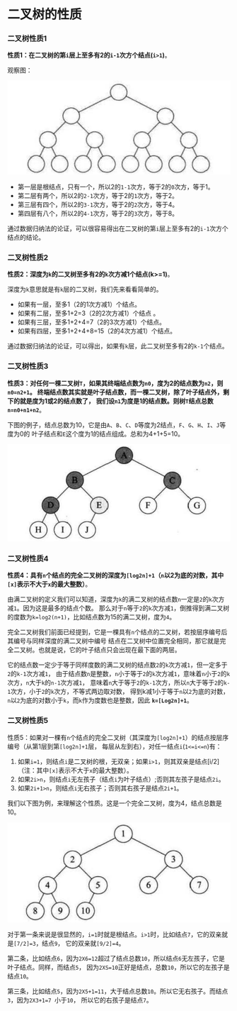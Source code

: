 二叉树的性质
==============================================================

### 二叉树性质1
**性质1：在二叉树的第`i`层上至多有2的`i-1`次方个结点(`i>1`)**。

观察图：

![6-5-5](../img/6-5-5.png)

+ 第一层是根结点，只有一个，所以2的`1-1`次方，等于2的`0`次方，等于1。
+ 第二层有两个，所以2的`2-1`次方，等于2的`1`次方，等于2。
+ 第三层有四个，所以2的`3-1`次方，等于2的`2`次方，等于4。
+ 第四层有八个，所以2的`4-1`次方，等于2的`3`次方，等于8。

通过数据归纳法的论证，可以很容易得出在二叉树的第`i`层上至多有2的`i-1`次方个结点的结论。

### 二叉树性质2
**性质2：深度为`k`的二叉树至多有2的`k`次方减1个结点(k>=1)**。

深度为`k`意思就是有`k`层的二叉树，我们先来看看简单的。

+ 如果有一层，至多1（2的1次方减1）个结点。
+ 如果有二层，至多1+2=3（2的2次方减1）个结点 。
+ 如果有三层，至多1+2+4=7（2的3次方减1）个结点。
+ 如果有四层，至多1+2+4+8=15（2的4次方减1）个结点。

通过数据归纳法的论证，可以得出，如果有`k`层，此二叉树至多有2的`k-1`个结点。

### 二叉树性质3
**性质3：对任何一棵二叉树`T`，如果其终端结点数为`n0`，度为2的结点数为`n2`，则`n0=n2+1`。
终端结点数其实就是叶子结点数，而一棵二叉树，除了叶子结点外，剩下的就是度为1或2的结点数了，
我们设`n1`为度是1的结点数。则树`T`结点总数`n=n0+n1+n2`**。

下图的例子，结点总数为10，它是由`A`、`B`、`C`、`D`等度为2结点，`F`、`G`、`H`、`I`、`J`等度为0的
叶子结点和`E`这个度为1的结点组成。总和为4+1+5=10。

![6-6-1](../img/6-6-1.png)

### 二叉树性质4
**性质4：具有`n`个结点的完全二叉树的深度为`[log2n]+1`（`n`以2为底的对数，其中`[x]`表示不大于`x`的最大整数）**。

由满二叉树的定义我们可以知道，深度为`k`的满二叉树的结点数`n`一定是`2`的`k`次方减`1`。因为这是最多的结点个数。
那么对于`n`等于`2`的`k`次方减`1`，倒推得到满二叉树的度数为`k=log2(n+1)`，比如结点数为15的满二叉树，度为`4`。

完全二叉树我们前面已经提到，它是一棵具有`n`个结点的二叉树，若按层序编号后其编号与同样深度的满二叉树中编号
结点在二叉树中位置完全相同，那它就是完全二叉树。也就是说，它的叶子结点只会出现在最下面的两层。

它的结点数一定少于等于同样度数的满二叉树的结点数`2`的`k`次方减`1`，但一定多于`2`的`k-1`次方减`1`，
由于结点数`n`是整数，`n`小于等于`2`的`k`次方减`1`，意味着`n`小于`2`的`k`次方，`n`大于`k`的`n-1`次方减`1`，
意味着`n`大于等于`2`的`k-1`次方，所以`n`大于等于`2`的`k-1`次方，小于`2`的`k`次方，不等式两边取对数，
得到k减1小于等于`n`以`2`为底的对数，`n`以`2`为底的对数小于`k`，而`k`作为度数也是整数，因此 **`k=[Log2n]+1`**。

### 二叉树性质5
性质5：如果对一棵有`n`个结点的完全二叉树（其深度为`[log2n]+1`）的结点按层序编号（从第1层到第`[log2n]+1`层，
每层从左到右），对任一结点`i`(`1<=i<=n`)有：

1. 如果`i=1`，则结点`i`是二叉树的根，无双亲；如果`i>1`，则其双亲是结点[i/2]（注：其中`[x]`表示不大于`x`的最大整数）。
2. 如果`2i>n`，则结点`i`无左孩子（结点`i`为叶子结点）;否则其左孩子是结点`2i`。
3. 如果`2i+1>n`，则结点`i`无右孩子；否则其右孩子是结点`2i+1`。

我们以下图为例，来理解这个性质。这是一个完全二叉树，度为4，结点总数是10。

![6-6-2](../img/6-6-2.png)

对于第一条来说是很显然的，`i=1`时就是根结点。`i>1`时，比如结点`7`，它的双亲就是`[7/2]=3`，结点`9`，
它的双亲就`[9/2]=4`。

第二条，比如结点`6`，因为`2X6=12`超过了结点总数`10`，所以结点`6`无左孩子，它是叶子结点。同样，而结点`5`，
因为`2XS=10`正好是结点，总数`10`，所以它的左孩子是结点`10`。

第三条，比如结点`5`，因为`2X5+1=11`，大于结点总数`10`。所以它无右孩子。而结点`3`，因为`2X3+1=7 `小于`10`，
所以它的右孩子是结点`7`。
